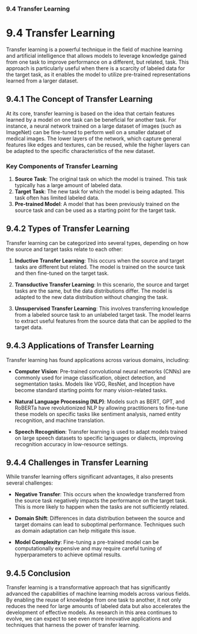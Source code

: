 ### 9.4 Transfer Learning

# 9.4 Transfer Learning

Transfer learning is a powerful technique in the field of machine learning and artificial intelligence that allows models to leverage knowledge gained from one task to improve performance on a different, but related, task. This approach is particularly useful when there is a scarcity of labeled data for the target task, as it enables the model to utilize pre-trained representations learned from a larger dataset.

## 9.4.1 The Concept of Transfer Learning

At its core, transfer learning is based on the idea that certain features learned by a model on one task can be beneficial for another task. For instance, a neural network trained on a large dataset of images (such as ImageNet) can be fine-tuned to perform well on a smaller dataset of medical images. The lower layers of the network, which capture general features like edges and textures, can be reused, while the higher layers can be adapted to the specific characteristics of the new dataset.

### Key Components of Transfer Learning

1. **Source Task**: The original task on which the model is trained. This task typically has a large amount of labeled data.
2. **Target Task**: The new task for which the model is being adapted. This task often has limited labeled data.
3. **Pre-trained Model**: A model that has been previously trained on the source task and can be used as a starting point for the target task.

## 9.4.2 Types of Transfer Learning

Transfer learning can be categorized into several types, depending on how the source and target tasks relate to each other:

1. **Inductive Transfer Learning**: This occurs when the source and target tasks are different but related. The model is trained on the source task and then fine-tuned on the target task.
   
2. **Transductive Transfer Learning**: In this scenario, the source and target tasks are the same, but the data distributions differ. The model is adapted to the new data distribution without changing the task.

3. **Unsupervised Transfer Learning**: This involves transferring knowledge from a labeled source task to an unlabeled target task. The model learns to extract useful features from the source data that can be applied to the target data.

## 9.4.3 Applications of Transfer Learning

Transfer learning has found applications across various domains, including:

- **Computer Vision**: Pre-trained convolutional neural networks (CNNs) are commonly used for image classification, object detection, and segmentation tasks. Models like VGG, ResNet, and Inception have become standard starting points for many vision-related tasks.

- **Natural Language Processing (NLP)**: Models such as BERT, GPT, and RoBERTa have revolutionized NLP by allowing practitioners to fine-tune these models on specific tasks like sentiment analysis, named entity recognition, and machine translation.

- **Speech Recognition**: Transfer learning is used to adapt models trained on large speech datasets to specific languages or dialects, improving recognition accuracy in low-resource settings.

## 9.4.4 Challenges in Transfer Learning

While transfer learning offers significant advantages, it also presents several challenges:

- **Negative Transfer**: This occurs when the knowledge transferred from the source task negatively impacts the performance on the target task. This is more likely to happen when the tasks are not sufficiently related.

- **Domain Shift**: Differences in data distribution between the source and target domains can lead to suboptimal performance. Techniques such as domain adaptation can help mitigate this issue.

- **Model Complexity**: Fine-tuning a pre-trained model can be computationally expensive and may require careful tuning of hyperparameters to achieve optimal results.

## 9.4.5 Conclusion

Transfer learning is a transformative approach that has significantly advanced the capabilities of machine learning models across various fields. By enabling the reuse of knowledge from one task to another, it not only reduces the need for large amounts of labeled data but also accelerates the development of effective models. As research in this area continues to evolve, we can expect to see even more innovative applications and techniques that harness the power of transfer learning.